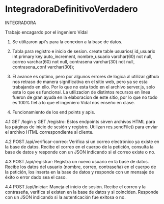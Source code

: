 # IntegradoraDefinitivoVerdadero
INTEGRADORA

Trabajo encagardo por el ingeniero Vidal

1. Se utilizaron api's para la conexion a la base de datos.

2. Tabla para registro e inicio de sesion.
create table usuarios(
id_usuario int primary key auto_increment,
nombre_usuario varchar(60) not null,
correo varchar(60) not null,
contrasena varchar(30) not null,
contrasena_conf varchar(30));

3. El avance es optimo, pero por algunos errores de logica al utilizar github nos retraso de manera significativa en el sitio web, pero ya se esta trabajando en ello. Por lo que no esta todo en el archivo server.js, solo esta lo que es funcional.
La utilizacion de distintos recursos en linea fueron de gran ayuda en la elaboracion de este sitio, por lo que no todo es 100% fiel a lo que el ingeniero Vidal nos enseño en clase.

4. Funcionamiento de los end points y apis.

4.1 GET /login y GET /registro:
    Estos endpoints sirven archivos HTML para las páginas de inicio de sesión y registro. Utilizan res.sendFile() para enviar el archivo HTML correspondiente al cliente.

4.2 POST /api/verificar-correo:
    Verifica si un correo electrónico ya existe en la base de datos. Recibe el correo en el cuerpo de la petición, consulta la base de datos y responde con un JSON indicando si el correo existe o no.

4.3 POST /api/registrar:
    Registra un nuevo usuario en la base de datos. Recibe los datos del usuario (nombre, correo, contraseña) en el cuerpo de la petición, los inserta en la base de datos y responde con un mensaje de éxito o error dado sea el caso.

4.4 POST /api/iniciar:
    Maneja el inicio de sesión. Recibe el correo y la contraseña, verifica si existen en la base de datos y si coinciden. Responde con un JSON indicando si la autenticación fue exitosa o no.
